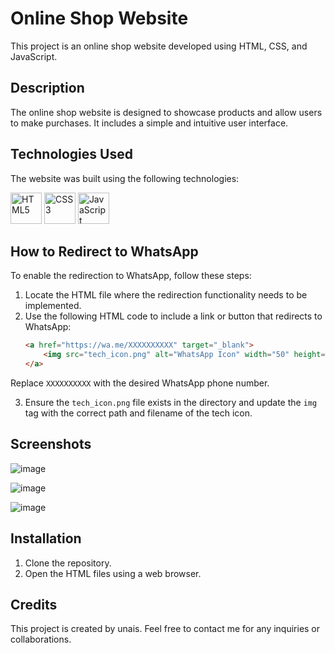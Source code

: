 # Online Shop Website

This project is an online shop website developed using HTML, CSS, and JavaScript.

## Description

The online shop website is designed to showcase products and allow users to make purchases. It includes a simple and intuitive user interface.

## Technologies Used

The website was built using the following technologies:

<p align="left">
  <img src="https://img.icons8.com/color/48/000000/html-5.png" alt="HTML5" width="50" height="50"/>
  <img src="https://img.icons8.com/color/48/000000/css3.png" alt="CSS3" width="50" height="50"/>
  <img src="https://img.icons8.com/color/48/000000/javascript.png" alt="JavaScript" width="50" height="50"/>
</p>

## How to Redirect to WhatsApp

To enable the redirection to WhatsApp, follow these steps:

1. Locate the HTML file where the redirection functionality needs to be implemented.
2. Use the following HTML code to include a link or button that redirects to WhatsApp:
   ```html
   <a href="https://wa.me/XXXXXXXXXX" target="_blank">
       <img src="tech_icon.png" alt="WhatsApp Icon" width="50" height="50">
   </a>
 Replace `XXXXXXXXXX` with the desired WhatsApp phone number.

3. Ensure the `tech_icon.png` file exists in the directory and update the `img` tag with the correct path and filename of the tech icon.

## Screenshots

![image](https://github.com/muhammadunaisak/e_shop/assets/84447232/2777c753-b375-469e-b0a3-8206e754b771)

![image](https://github.com/muhammadunaisak/e_shop/assets/84447232/eb75a086-a262-484b-b55d-e7461de51bd3)

![image](https://github.com/muhammadunaisak/e_shop/assets/84447232/6e0221b7-7cf4-4d90-82f9-7b163aed1a52)

## Installation

1. Clone the repository.
2. Open the HTML files using a web browser.

## Credits

This project is created by unais. Feel free to contact me for any inquiries or collaborations.
